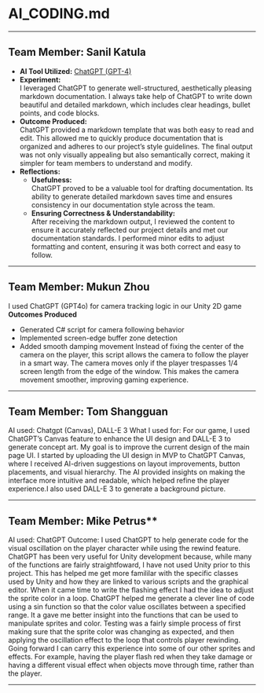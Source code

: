 # AI_CODING.md

---
## Team Member: Sanil Katula

- **AI Tool Utilized:** [ChatGPT (GPT-4)](https://openai.com/chatgpt)
- **Experiment:**  
  I leveraged ChatGPT to generate well-structured, aesthetically pleasing markdown documentation. I always take help of ChatGPT to write down beautiful and detailed markdown, which includes clear headings, bullet points, and code blocks.
- **Outcome Produced:**  
  ChatGPT provided a markdown template that was both easy to read and edit. This allowed me to quickly produce documentation that is organized and adheres to our project’s style guidelines. The final output was not only visually appealing but also semantically correct, making it simpler for team members to understand and modify.
- **Reflections:**
  - **Usefulness:**  
    ChatGPT proved to be a valuable tool for drafting documentation. Its ability to generate detailed markdown saves time and ensures consistency in our documentation style across the team.
  - **Ensuring Correctness & Understandability:**  
    After receiving the markdown output, I reviewed the content to ensure it accurately reflected our project details and met our documentation standards. I performed minor edits to adjust formatting and content, ensuring it was both correct and easy to follow.

---
## Team Member: Mukun Zhou
I used ChatGPT (GPT4o) for camera tracking logic in our Unity 2D game
**Outcomes Produced**
- Generated C# script for camera following behavior
- Implemented screen-edge buffer zone detection
- Added smooth damping movement
Instead of fixing the center of the camera on the player, this script allows the camera to follow the player in a smart way.
The camera moves only if the player trespasses 1/4 screen length from the edge of the window. This makes the camera movement
smoother, improving gaming experience. 

---
## Team Member:  Tom Shangguan
AI used: Chatgpt (Canvas), DALL-E 3
What I used for: For our game, I used ChatGPT’s Canvas feature to enhance the UI design and DALL-E 3 to generate concept art. My goal is 
to improve the current design of the main page UI. I started by uploading the UI design in MVP to ChatGPT Canvas, where I received AI-driven 
suggestions on layout improvements, button placements, and visual hierarchy. The AI provided insights on making the interface more intuitive 
and readable, which helped refine the player experience.I also used DALL-E 3 to generate a background picture. 

---
## Team Member:  Mike Petrus**
AI used: ChatGPT
Outcome: I used ChatGPT to help generate code for the visual oscillation on the player character while using the rewind feature. ChatGPT has been very useful for Unity development because, while many of the functions are fairly straightfoward, I have not used Unity prior to this project. This has helped me get more famililar with the specific classes used by Unity and how they are linked to various scripts and the graphical editor. When it came time to write the flashing effect I had the idea to adjust the sprite color in a loop. ChatGPT helped me generate a clever line of code using a sin function so that the color value oscillates between a specified range. It a gave me better insight into the functions that can be used to manipulate sprites and color. Testing was a fairly simple process of first making sure that the sprite color was changing as expected, and then applying the oscillation effect to the loop that controls player rewinding. Going forward I can carry this experience into some of our other sprites and effects. For example, having the player flash red when they take damage or having a different visual effect when objects move through time, rather than the player.

---

